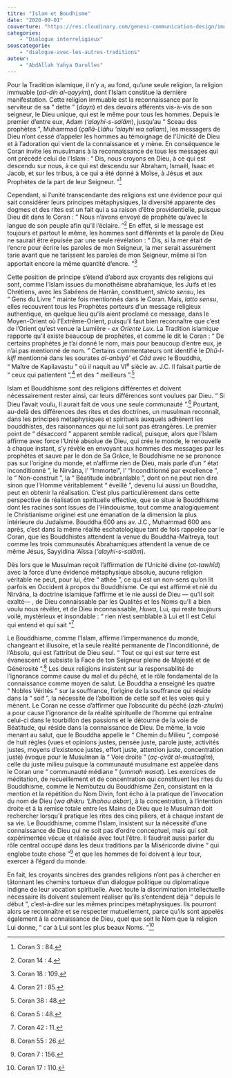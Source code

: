 ```yaml
---
titre: "Islam et Boudhisme"
date: "2020-09-01"
couverture: "https://res.cloudinary.com/genesi-communication-design/image/upload/v1604586814/ihei/couvertures/dialogue-interreligieux-7_hlkbp2.jpg"
categories: 
	- "Dialogue interreligieux"
souscategorie: 
	- "dialogue-avec-les-autres-traditions"
auteur: 
	- "AbdAllah Yahya Darolles"
---
```


Pour la Tradition islamique, il n’y a, au fond, qu’une seule religion, la religion immuable (*ad-din al-qayyim*), dont l’Islam constitue la dernière manifestation. Cette religion immuable est la reconnaissance par le serviteur de sa “&nbsp;dette&nbsp;” (*dayn*) et des devoirs afférents vis-à-vis de son seigneur, le Dieu unique, qui est le même pour tous les hommes. Depuis le premier d’entre eux, Adam (*‘alayhi-s-salâm*), jusqu’au “&nbsp;Sceau des prophètes&nbsp;”, Muhammad (*çallâ-Llâhu ‘alayhi wa sallam*), les messagers de Dieu n’ont cessé d’appeler les hommes au témoignage de l’Unicité de Dieu et à l’adoration qui vient de la connaissance et y mène. En conséquence le Coran invite les musulmans à la reconnaissance de tous les messages qui ont précédé celui de l’Islam&nbsp;: “&nbsp;Dis, nous croyons en Dieu, à ce qui est descendu sur nous, à ce qui est descendu sur Abraham, Ismaël, Isaac et Jacob, et sur les tribus, à ce qui a été donné à Moïse, à Jésus et aux Prophètes de la part de leur Seigneur.&nbsp;”[^1]

Cependant, si l’unité transcendante des religions est une évidence pour qui sait considérer leurs principes métaphysiques, la diversité apparente des dogmes et des rites est un fait qui a sa raison d’être providentielle, puisque Dieu dit dans le Coran&nbsp;: “&nbsp;Nous n’avons envoyé de prophète qu’avec la langue de son peuple afin qu’il l’éclaire.&nbsp;”[^2] En effet, si le message est toujours et partout le même, les hommes sont différents et la parole de Dieu ne saurait être épuisée par une seule révélation&nbsp;: “&nbsp;Dis, si la mer était de l’encre pour écrire les paroles de mon Seigneur, la mer serait assurément tarie avant que ne tarissent les paroles de mon Seigneur, même si l’on apportait encore la même quantité d’encre.&nbsp;”[^3]

Cette position de principe s’étend d’abord aux croyants des religions qui sont, comme l’Islam issues du monothéisme abrahamique, les Juifs et les Chrétiens, avec les Sabéens de Harrân, constituent, *stricto sensu*, les “&nbsp;Gens du Livre&nbsp;” mainte fois mentionnés dans le Coran. Mais, *latto sensu*, elles recouvrent tous les Prophètes porteurs d’un message religieux authentique, en quelque lieu qu’ils aient proclamé ce message, dans le Moyen-Orient où l’Extrême-Orient, puisqu’il faut bien reconnaître que c’est de l’Orient qu’est venue la Lumière - *ex Oriente Lux*. La Tradition islamique rapporte qu’il existe beaucoup de prophètes, et comme le dit le Coran&nbsp;: “&nbsp;De certains prophètes je t’ai donné le nom, mais pour beaucoup d’entre eux, je n’ai pas mentionné de nom.&nbsp;” Certains commentateurs ont identifié le *Dhû-l-kifl* mentionné dans les sourates *al-anbiyâ’* et *Câd* avec le Bouddha, “&nbsp;Maître de Kapilavastu&nbsp;” où il naquit au VI<sup>e</sup> siècle av. J.C. Il faisait partie de “&nbsp;ceux qui patientent&nbsp;”,[^4] et des “&nbsp;meilleurs&nbsp;”.[^5]

Islam et Bouddhisme sont des religions différentes et doivent nécessairement rester ainsi, car leurs différences sont voulues par Dieu. “&nbsp;Si Dieu l’avait voulu, Il aurait fait de vous une seule communauté&nbsp;”.[^6] Pourtant, au-delà des différences des rites et des doctrines, un musulman reconnaît, dans les principes métaphysiques et spirituels auxquels adhèrent les bouddhistes, des raisonnances qui ne lui sont pas étrangères. Le premier point de “&nbsp;désaccord&nbsp;” apparent semble radical, puisque, alors que l’Islam affirme avec force l’Unité absolue de Dieu, qui crée le monde, le renouvelle à chaque instant, s’y révèle en envoyant aux hommes des messages par les prophètes et sauve par le don de Sa Grâce, le Bouddhisme ne se prononce pas sur l’origine du monde, et n’affirme rien de Dieu, mais parle d’un “&nbsp;état inconditionné&nbsp;”, le Nirvâna, l’ “Immortel”, l’ “Inconditionné par excellence&nbsp;”, le “&nbsp;Non-construit&nbsp;”, la “&nbsp;Béatitude inébranlable&nbsp;”, dont on ne peut rien dire sinon que l’Homme véritablement “&nbsp;éveillé&nbsp;”, devenu lui aussi un Bouddha, peut en obtenir la réalisation. C’est plus particulièrement dans cette perspective de réalisation spirituelle effective, que se situe le Bouddhisme dont les racines sont issues de l’Hindouisme, tout comme analogiquement le Christianisme originel est une émanation de la dimension la plus intérieure du Judaïsme. Bouddha 600 ans av. J.C., Muhammad 600 ans après, c’est dans la même réalité eschatologique tant de fois rappelée par le Coran, que les Bouddhistes attendent la venue du Bouddha-Maitreya, tout comme les trois communautés Abrahamiques attendent la venue de ce même Jésus, Sayyidina ‘Aïssa (*‘alayhi-s-salâm*).

Dès lors que le Musulman reçoit l’affirmation de l’Unicité divine (*at-tawhîd*) avec la force d’une évidence métaphysique absolue, aucune religion véritable ne peut, pour lui, être “&nbsp;athée&nbsp;”, ce qui est un non-sens qu’on lit parfois en Occident à propos du Bouddhisme. Ce qui est affirmé et nié du Nirvâna, la doctrine islamique l’affirme et le nie aussi de Dieu —&nbsp;qu’Il soit exalté—&nbsp;, de Dieu connaissable par les Qualités et les Noms qu’Il a bien voulu nous révéler, et de Dieu inconnaissable, *Huwa*, Lui, qui reste toujours voilé, mystérieux et insondable&nbsp;: “&nbsp;rien n’est semblable à Lui et Il est Celui qui entend et qui sait&nbsp;”[^7]

Le Bouddhisme, comme l’Islam, affirme l’impermanence du monde, changeant et illusoire, et la seule réalité permanente de l’Inconditionné, de l’Absolu, qui est l’attribut de Dieu seul. “&nbsp;Tout ce qui est sur terre est évanescent et subsiste la Face de ton Seigneur pleine de Majesté et de Générosité&nbsp;”.[^8] Les deux religions insistent sur la responsabilité de l’ignorance comme cause du mal et du péché, et le rôle fondamental de la connaissance comme moyen de salut. Le Bouddha a enseigné les quatre “&nbsp;Nobles Vérités&nbsp;” sur la souffrance, l’origine de la souffrance qui réside dans la “&nbsp;soif&nbsp;”, la nécessité de l’abolition de cette soif et les voies qui y mènent. Le Coran ne cesse d’affirmer que l’obscurité du péché (*azh-zhulm*) a pour cause l’ignorance de la réalité spirituelle de l’homme qui entraîne celui-ci dans le tourbillon des passions et le détourne de la voie de Béatitude, qui réside dans la connaissance de Dieu. De même, la voie menant au salut, que le Bouddha appelle le “&nbsp;Chemin du Milieu&nbsp;”, composé de huit règles (vues et opinions justes, pensée juste, parole juste, activités justes, moyens d’existence justes, effort juste, attention juste, concentration juste) évoque pour le Musulman la “&nbsp;Voie droite&nbsp;” (*aç-çirât al-mustaqîm*), celle du juste milieu puisque la communauté musulmane est appelée dans le Coran une “&nbsp;communauté médiane&nbsp;” (*ummah wasat*). Les exercices de méditation, de recueillement et de concentration qui constituent les rites du Bouddhisme, comme le Nembutzu du Bouddhisme Zen, consistant en la mention et la répétition du Nom Divin, font écho à la pratique de l’invocation du nom de Dieu (w*a dhikru ‘Llhahou akba*r), à la concentration, à l’intention droite et à la remise totale entre les Mains de Dieu que le Musulman doit rechercher lorsqu’il pratique les rites des cinq piliers, et à chaque instant de sa vie. Le Bouddhisme, comme l’Islam, insistent sur la nécessité d’une connaissance de Dieu qui ne soit pas d’ordre conceptuel, mais qui soit expérimentée vécue et réalisée avec tout l’être. Il faudrait aussi parler du rôle central occupé dans les deux traditions par la Miséricorde divine “&nbsp;qui englobe toute chose&nbsp;”[^9] et que les hommes de foi doivent à leur tour, exercer à l’égard du monde.

En fait, les croyants sincères des grandes religions n’ont pas à chercher en tâtonnant les chemins tortueux d’un dialogue politique ou diplomatique indigne de leur vocation spirituelle. Avec toute la discrimination intellectuelle nécessaire ils doivent seulement réaliser qu’ils s’entendent déjà “&nbsp;depuis le début&nbsp;”, c’est-à-dire sur les mêmes principes métaphysiques. Ils pourront alors se reconnaître et se respecter mutuellement, parce qu’ils sont appelés également à la connaissance de Dieu, quel que soit le Nom que la religion Lui donne, “&nbsp;car à Lui sont les plus beaux Noms.&nbsp;”[^10] 

[^1]:  Coran 3&nbsp;: 84.
[^2]:  Coran 14&nbsp;: 4.
[^3]:  Coran 18&nbsp;: 109.
[^4]:  Coran 21&nbsp;: 85.
[^5]:  Coran 38&nbsp;: 48.
[^6]:  Coran 5&nbsp;: 48.
[^7]:  Coran 42&nbsp;: 11.
[^8]:  Coran 55&nbsp;: 26.
[^9]:  Coran 7&nbsp;: 156.
[^10]:  Coran 17&nbsp;: 110.
